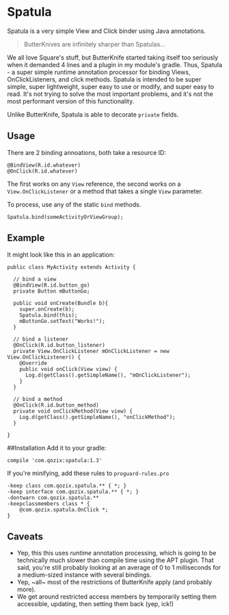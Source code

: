 # Spatula
Spatula is a very simple View and Click binder using Java annotations.

> ButterKnives are infinitely sharper than Spatulas...

We all love Square's stuff, but ButterKnife started taking itself too seriously when it demanded 4 lines and a plugin in my module's gradle.  Thus, Spatula - a super simple runtime annotation processor for binding Views, OnClickListeners, and click methods.  Spatula is intended to be super simple, super lightweight, super easy to use or modify, and super easy to read.  It's not trying to solve the most important problems, and it's not the most performant version of this functionality.

Unlike ButterKnife, Spatula is able to decorate `private` fields.

## Usage
There are 2 binding annoations, both take a resource ID:
```
@BindView(R.id.whatever)
@OnClick(R.id.whatever)
```
The first works on any `View` reference, the second works on a `View.OnClickListener` or a method that takes a single `View` parameter.

To process, use any of the static `bind` methods.
```
Spatula.bind(someActivityOrViewGroup);
```

## Example
It might look like this in an application:
```
public class MyActivity extends Activity {
  
  // bind a view
  @BindView(R.id.button_go)
  private Button mButtonGo;
  
  public void onCreate(Bundle b){
    super.onCreate(b);
    Spatula.bind(this);
    mButtonGo.setText("Works!");
  }
  
  // bind a listener
  @OnClick(R.id.button_listener)
  private View.OnClickListener mOnClickListener = new View.OnClickListener() {
    @Override
    public void onClick(View view) {
      Log.d(getClass().getSimpleName(), "mOnClickListener");
    }
  }
  
  // bind a method
  @OnClick(R.id.button_method)
  private void onClickMethod(View view) {
    Log.d(getClass().getSimpleName(), "onClickMethod");
  }
  
}
```

##Installation
Add it to your gradle:
```
compile 'com.qozix:spatula:1.3'
```

If you're minifying, add these rules to `proguard-rules.pro`
```
-keep class com.qozix.spatula.** { *; }
-keep interface com.qozix.spatula.** { *; }
-dontwarn com.qozix.spatula.**
-keepclassmembers class * {
    @com.qozix.spatula.OnClick *;
}
```

## Caveats
- Yep, this this uses _runtime_ annotation processing, which is going to be technically much slower than compile time using the APT plugin.  That said, you're still probably looking at an average of 0 to 1 milliseconds for a medium-sized instance with several bindings.
- Yep, ~all~ most of the restrictions of ButterKnife apply (and probably more).
- We get around restricted access members by temporarily setting them accessible, updating, then setting them back (yep, ick!)
